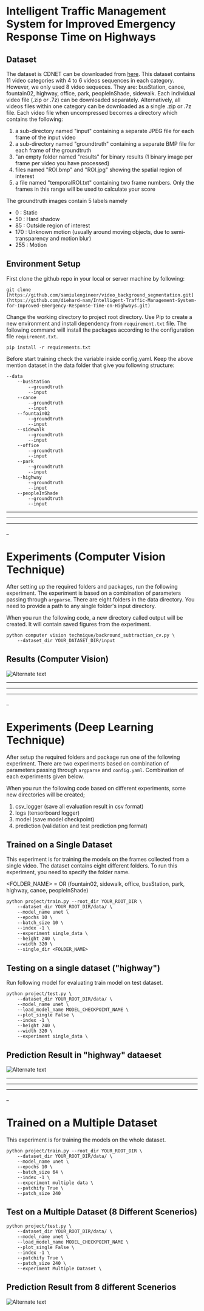 # Intelligent Traffic Management System for Improved Emergency Response Time on Highways

## **Dataset**

The dataset is CDNET can be downloaded from [here](http://jacarini.dinf.usherbrooke.ca/dataset2014). This dataset contains 11 video categories with 4 to 6 videos sequences in each category. However, we only used 8 video sequeces. They are: busStation, canoe, fountain02, highway, office, park, peopleInShade, sidewalk. Each individual video file (.zip or .7z) can be downloaded separately. Alternatively, all videos files within one category can be downloaded as a single .zip or .7z file. Each video file when uncompressed becomes a directory which contains the following:

1. a sub-directory named "input" containing a separate JPEG file for each frame of the input video
2. a sub-directory named "groundtruth" containing a separate BMP file for each frame of the groundtruth
3. "an empty folder named "results" for binary results (1 binary image per frame per video you have processed)
4. files named "ROI.bmp" and "ROI.jpg" showing the spatial region of interest
5. a file named "temporalROI.txt" containing two frame numbers. Only the frames in this range will be used to calculate your score

The groundtruth images contain 5 labels namely

- 0 : Static
- 50 : Hard shadow
- 85 : Outside region of interest
- 170 : Unknown motion (usually around moving objects, due to semi-transparency and motion blur)
- 255 : Motion

## **Environment Setup**

First clone the github repo in your local or server machine by following:

```
git clone [https://github.com/samiulengineer/video_background_segmentation.git](https://github.com/diehard-nam/Intelligent-Traffic-Management-System-for-Improved-Emergency-Response-Time-on-Highways.git)
```

Change the working directory to project root directory. Use Pip to create a new environment and install dependency from `requirement.txt` file. The following command will install the packages according to the configuration file `requirement.txt`.

```
pip install -r requirements.txt
```

Before start training check the variable inside config.yaml. Keep the above mention dataset in the data folder that give you following structure:

```
--data
    --busStation
        --groundtruth
        --input
    --canoe
        --groundtruth
        --input
    --fountain02
        --groundtruth
        --input
    --sidewalk
        --groundtruth
        --input
    --office
        --groundtruth
        --input
    --park
        --groundtruth
        --input
    --highway
        --groundtruth
        --input
    --peopleInShade
        --groundtruth
        --input    
```

------
------
------
_


# **Experiments (Computer Vision Technique)**

After setting up the required folders and packages, run the following experiment. The experiment is based on a combination of parameters passing through `argparse`. There are eight folders in the data directory. You need to provide a path to any single folder's input directory.

When you run the following code, a new directory called output will be created. It will contain saved figures from the experiment.

```
python computer vision technique/backround_subtraction_cv.py \
    --dataset_dir YOUR_DATASET_DIR/input
```

## **Results (Computer Vision)**

![Alternate text](/readme/bg_subplot.jpg)


----
----
----
_

# **Experiments (Deep Learning Technique)**

After setup the required folders and package run one of the following experiment. There are two experiments based on combination of parameters passing through `argparse` and `config.yaml`. Combination of each experiments given below.

When you run the following code based on different experiments, some new directories will be created;

1. csv_logger (save all evaluation result in csv format)
2. logs (tensorboard logger)
3. model (save model checkpoint)
4. prediction (validation and test prediction png format)

## **Trained on a Single Dataset**

This experiment is for training the models on the frames collected from a single video. The dataset contains eight different folders. To run this experiment, you need to specify the folder name.

<FOLDER_NAME> = OR (fountain02, sidewalk, office, busStation, park, highway, canoe, peopleInShade)

```
python project/train.py --root_dir YOUR_ROOT_DIR \
    --dataset_dir YOUR_ROOT_DIR/data/ \
    --model_name unet \
    --epochs 10 \
    --batch_size 10 \
    --index -1 \
    --experiment single_data \
    --height 240 \
    --width 320 \
    --single_dir <FOLDER_NAME>
```

## **Testing on a single dataset ("highway")**

Run following model for evaluating train model on test dataset.

```
python project/test.py \
    --dataset_dir YOUR_ROOT_DIR/data/ \
    --model_name unet \
    --load_model_name MODEL_CHECKPOINT_NAME \
    --plot_single False \
    --index -1 \
    --height 240 \
    --width 320 \
    --experiment single_data \
```

## **Prediction Result in "highway" dataeset**

![Alternate text](/readme/1000frames.png)


--------------
--------------
--------------
_

# **Trained on a Multiple Dataset**

This experiment is for training the models on the whole dataset.

```
python project/train.py --root_dir YOUR_ROOT_DIR \
    --dataset_dir YOUR_ROOT_DIR/data/ \
    --model_name unet \
    --epochs 10 \
    --batch_size 64 \
    --index -1 \
    --experiment multiple data \     
    --patchify True \
    --patch_size 240 
```



## **Test on a Multiple Dataset (8 Different Scenerios)**

```
python project/test.py \
    --dataset_dir YOUR_ROOT_DIR/data/ \
    --model_name unet \
    --load_model_name MODEL_CHECKPOINT_NAME \
    --plot_single False \
    --index -1 \
    --patchify True \
    --patch_size 240 \
    --experiment Multiple Dataset \ 
```


## **Prediction Result from 8 different Scenerios**

![Alternate text](/readme/busStation.jpg)
